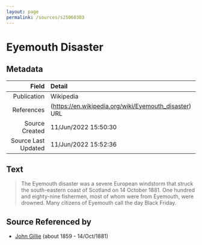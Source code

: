 ```yaml
---
layout: page
permalink: /sources/s25060303
---
```


# Eyemouth Disaster

## Metadata

Field | Detail
---:|:---
Publication | Wikipedia
References | (https://en.wikipedia.org/wiki/Eyemouth_disaster) URL
Source Created | 11/Jun/2022 15:50:30
Source Last Updated | 11/Jun/2022 15:52:36

## Text

> The Eyemouth disaster was a severe European windstorm that struck the south-eastern coast of Scotland on 14 October 1881. One hundred and eighty-nine fishermen, most of whom were from Eyemouth, were drowned. Many citizens of Eyemouth call the day Black Friday.
>

## Source Referenced by

* [John Gillie](../people/@49104732@-john-gillie-b1859-d1881-10-14.md) (about 1859 - 14/Oct/1881)
